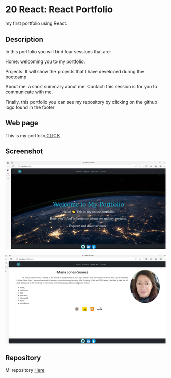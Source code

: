 # 20 React: React Portfolio

my first portfolio using React.

## Description 

In this portfolio you will find four sessions that are:

Home: welcoming you to my portfolio.

Projects: It will show the projects that I have developed during the bootcamp

About me: a short summary about me.
Contact: this session is for you to communicate with me.

Finally, this portfolio you can see my repository by clicking on the github logo found in the footer

## Web page

This is my portfolio[ CLICK](https://maria-jones.netlify.app/)

## Screenshot

![](./src/assets/Home.PNG)

![](./src/assets/about.PNG)

## Repository

Mi repository [Here](https://github.com/Pilar1936)
